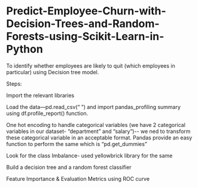 # Predict-Employee-Churn-with-Decision-Trees-and-Random-Forests-using-Scikit-Learn-in-Python

To identify whether employees are likely to quit (which employees in particular) using Decision tree model.

Steps:

Import the relevant libraries

Load the data—pd.read_csv(“ ”) and import pandas_profiling summary using df.profile_report() function.

One hot encoding to handle categorical variables (we have 2 categorical variables in our dataset- “department” and “salary”)-- we ned to transform these categorical variable in an acceptable format. Pandas provide an easy function to perform the same which is “pd.get_dummies” 

Look for the class Imbalance- used yellowbrick library for the same

Build a decision tree and a random forest classifier

Feature Importance & Evaluation Metrics using ROC curve

